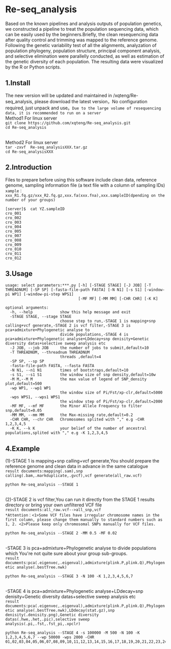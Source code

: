 # Re-seq_analysis

Based on the known pipelines and analysis outputs of population genetics, we constructed a pipeline to treat the population sequencing data, which can be easily used by the beginners.Briefly, the clean resequencing data after quality control and trimming was mapped to the reference genome. Following the genetic variability test of all the alignments, analyzation of population phylogeny, population structure, principal component analysis, and selective elimination were parallelly conducted, as well as estimation of the genetic diversity of each population. The resulting data were visualized by the R or Python scripts.

1.Install
--
The new version will be updated and maintained in /xqteng/Re-seq_analysis, please  download the latest version，No configuration required, just unpack and use。`Due to the large volume of resequencing data, it is recommended to run on a server`
<br>Method1 For linux server
<br>`git clone https://github.com/xqteng/Re-seq_analysis.git` 
<br>`cd Re-seq_analysis`<br/>

<br>Method2 For linux server
 <br>`tar -zxvf  Re-seq_analysisXXX.tar.gz`
    <br> `cd Re-seq_analysisXXX`

2.Introduction
--
Files to prepare before using this software include clean data, reference genome, sampling information file (a text file with a column of sampling IDs)
<br>`xample：xxx_R1.fq.gz/xxx_R2.fq.gz,xxx.fa(xxx.fna),xxx.sampleID(dpending on the number of your groups)`
```
[server]$  cat YZ.sampleID
cro_001
cro_002
cro_003
cro_004
cro_005
cro_007
cro_008
cro_009
cro_010
cro_011
cro_012
```
3.Usage
--
```
usage: select parameters:***.py [-h] [-STAGE STAGE] [-J JOB] [-T THREADNUM] [-SP SP] [-fasta-file-path FASTA] [-N N1] [-s S1] [-window-pi WP1] [-window-pi-step WPS1]
                                [-MF MF] [-MM MM] [-CHR CHR] [-K K]

optional arguments:
  -h, --help            show this help message and exit
  -STAGE STAGE, --stage STAGE
                        choose step to run,-STAGE 1 is mapping+snp calling+vcf generate,-STAGE 2 is vcf filter,-STAGE 3 is pca+admixture+Phylogenetic analyse to
                        divide populations,-STAGE 4 is pca+admixture+Phylogenetic analyse+LDdecay+snp denisity+Genetic diversity datas+selective sweep analysis etc
  -J JOB, --job JOB     the number of jobs to submit,default=10
  -T THREADNUM, --threadnum THREADNUM
                        threads ,default=4
  -SP SP, --sp SP
  -fasta-file-path FASTA, --fasta FASTA
  -N N1, --n1 N1        times of bootstraps,default=10
  -s S1, --s1 S1        the window size of snp density,default=10w
  -M M,--M M            the max value of legend of SNP_density plot,default=500
  -wp WP1, --wp1 WP1
                        the window size of Pi/Fst/xp-clr,default=5000
  -wps WPS1, --wps1 WPS1
                        the window step of Pi/Fst/xp-clr,default=2000
  -MF MF, --mf MF       the Minor Allele Frequency to filter snp,default=0.05
  -MM MM, --mm MM       the Max-missing rate,default=0.2
  -CHR CHR, --chr CHR   Chromosomes splited with "," e.g -CHR 1,2,3,4,5
  -K K, --k K           your belief of the number of ancestral populations,splited with "," e.g -K 1,2,3,4,5
```
4.Example
---
(1)-STAGE 1 is mapping+snp calling+vcf generate,You should prepare the reference genome and clean data in advance in the same catalogue
<br>`result documents:mapping(.sam),snp calling(.bam,.markduplicate,.gvcf),vcf generate(all_raw.vcf)`
```
python Re-seq_analysis --STAGE 1
```
<br>(2)-STAGE 2 is vcf filter,You can run it directly from the STAGE 1 results directory or bring your own unfiltered VCF file
<br>`result documents:all_raw.vcf-->all_snp,vcf` 
<br>`*Attention：<1>Some VCF files have irregular chromosome names in the first column, please change them manually to standard numbers such as 1, 2. <2>Please keep only chromosomal SNPs manually for VCF files.`
```
python Re-seq_analysis --STAGE 2 -MM 0.5 -MF 0.02
```

<br>-STAGE 3 is pca+admixture+Phylogenetic analyse to divide populations which You're not quite sure about your group sub-groups.
<br>`result documents:pca(.eigenvec,.eigenval),admixture(plink.P,plink.Q),Phylogenetic analyse(.bestTree.nwk)`
```
python Re-seq_analysis --STAGE 3 -N 100 -K 1,2,3,4,5,6,7 
```
<br>-STAGE 4 is pca+admixture+Phylogenetic analyse+LDdecay+snp denisity+Genetic diversity datas+selective sweep analysis etc
<br>`result documents:pca(.eigenvec,.eigenval),admixture(plink.P,plink.Q),Phylogenetic analyse(.bestTree.nwk),LDdecay(stat.gz),snp denisity(.denisity.png),Genetic diversity datas(.hwe,.het,.pic),selective sweep analysis(.pi,.fst,.fst_pi,.xpclr)`
```
python Re-seq_analysis --STAGE 4 -s 100000 -M 500 -N 100 -K 1,2,3,4,5,6,7 --wp 50000 -wps 2000 -CHR 01,02,03,04,05,06,07,08,09,10,11,12,13,14,15,16,17,18,19,20,21,22,23,24
```


